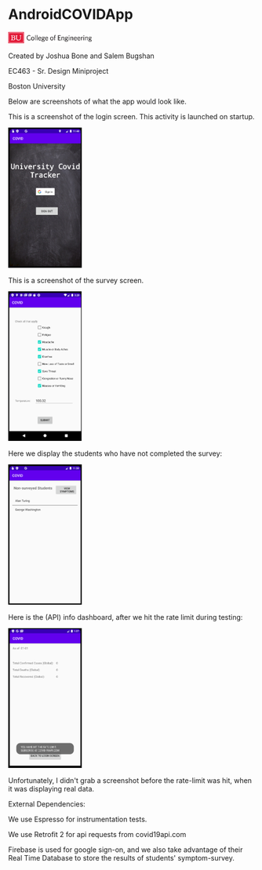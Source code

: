 # AndroidCOVIDApp


<img src="images/eng_logo.jpg" width="170">

Created by Joshua Bone and Salem Bugshan

EC463 - Sr. Design Miniproject 

Boston University

Below are screenshots of what the app would look like.

This is a screenshot of the login screen. This activity is launched on startup.

<img src="images/welcomeScreen.png" width="150">

This is a screenshot of the survey screen.

<img src="images/survey_screen.png" width="150">

Here we display the students who have not completed the survey:

<img src="images/nonSurveyed.png" width="150">

<img scr="images/symptomaticScreen.png" width="150">

Here is the (API) info dashboard, after we hit the rate limit during testing:

<img src="images/dashboard.png" width="150">

Unfortunately, I didn't grab a screenshot before the rate-limit was hit, when it was displaying real data.


External Dependencies:

We use Espresso for instrumentation tests.

We use Retrofit 2 for api requests from covid19api.com

Firebase is used for google sign-on, and we also take advantage of their Real Time Database to store the results of students' symptom-survey.